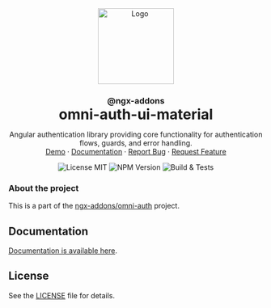 <div align="center">
  <a href="https://github.com/ngx-addons/omni-auth">
    <img src="https://avatars.githubusercontent.com/u/225275882" alt="Logo" height="150px">
  </a>
<h3 align="center" style="margin-bottom: 0; padding-bottom:0; border-bottom: 0">@ngx-addons</h3>
<h1 align="center" style="margin: 0; border-bottom: 0">omni-auth-ui-material</h1>
  <p align="center">
    Angular authentication library providing core functionality for authentication flows, guards, and error handling.
    <br />
    <a href="https://ngx-addons.github.io/omni-auth/demo/cognito-with-material">Demo</a>
    ·
    <a href="https://ngx-addons.github.io/omni-auth/">Documentation</a>
    ·
    <a href="https://github.com/ngx-addons/omni-auth/issues/new/choose">Report Bug</a>
    ·
    <a href="https://github.com/ngx-addons/omni-auth/issues/new/choose">Request Feature</a>

![License MIT](https://img.shields.io/npm/l/%40ngx-addons%2Fomni-auth-ui-material)
![NPM Version](https://img.shields.io/npm/v/%40ngx-addons%2Fomni-auth-ui-material)
![Build & Tests](https://img.shields.io/github/actions/workflow/status/ngx-addons/omni-auth/pr-static-analysis.yml?label=Build%20%26%20Tests)

  </p>
</div>

### About the project
This is a part of the [ngx-addons/omni-auth](https://github.com/ngx-addons/omni-auth) project.

## Documentation

[Documentation is available here](https://ngx-addons.github.io/omni-auth/).

## License

See the [LICENSE](LICENSE.md) file for details.
